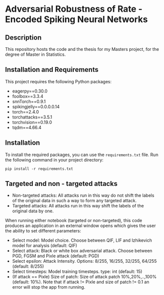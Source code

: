 # Adversarial Robustness of Rate - Encoded Spiking Neural Networks

## Description

This repository hosts the code and the thesis for my Masters project, for the degree of Master in Statistics.

## Installation and Requirements

This project requires the following Python packages:

- eagerpy==0.30.0
- foolbox==3.3.4
- snnTorch==0.9.1
- spikingjelly==0.0.0.0.14
- torch==2.4.0
- torchattacks==3.5.1
- torchvision==0.19.0
- tqdm==4.66.4

## Installation

To install the required packages, you can use the `requirements.txt` file. Run the following command in your
project directory:

```
pip install -r requirements.txt
```

## Targeted and non - targeted attacks

- Non-targeted attacks: All attacks run in this way do not shift the labels of the original data in such a way to form any targeted attack.
- Targeted attacks: All attacks run in this way shift the labels of the original data by one.

When running either notebook (targeted or non-targeted), this code produces an application in an external window opens which gives the user the ability to set different parameters:

- Select model: Model choice. Choose between QIF, LIF and Izhikevich model for analysis (default: QIF)
- Select attack: Black or white box adversarial attack. Choose between PGD, FGSM and Pixle attack (default: PGD)
- Select epsilon: Attack Intensity. Options: 8/255, 16/255, 32/255, 64/255 (default: 8/255)
- Select timesteps: Model training timesteps. type: int (default: 15)
- (If attack == Pixle) Size of patch: Size of attack patch 10%,20%,..,100% (default: 10%). Note that if attack != Pixle and size of patch != 0.1 an error will stop the app from running.
